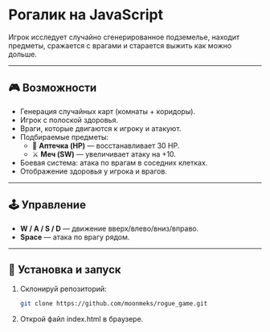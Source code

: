 # Рогалик на JavaScript
 
Игрок исследует случайно сгенерированное подземелье, находит предметы, сражается с врагами и старается выжить как можно дольше.

---

## 🎮 Возможности
- Генерация случайных карт (комнаты + коридоры).
- Игрок с полоской здоровья.
- Враги, которые двигаются к игроку и атакуют.
- Подбираемые предметы:
  - 🧪 **Аптечка (HP)** — восстанавливает 30 HP.
  - ⚔️ **Меч (SW)** — увеличивает атаку на +10.
- Боевая система: атака по врагам в соседних клетках.
- Отображение здоровья у игрока и врагов.

---

## 🕹️ Управление
- **W / A / S / D** — движение вверх/влево/вниз/вправо.
- **Space** — атака по врагу рядом.

---

## 🚀 Установка и запуск
1. Склонируй репозиторий:
   ```bash
   git clone https://github.com/moonmeks/rogue_game.git
   
2. Открой файл index.html в браузере.

